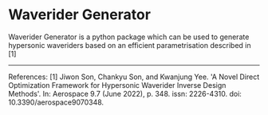 # Waverider Generator

Waverider Generator is a python package which can be used to generate hypersonic waveriders based on an efficient parametrisation described in [1]

------
References:
[1] Jiwon Son, Chankyu Son, and Kwanjung Yee. 
'A Novel Direct Optimization Framework for Hypersonic Waverider Inverse Design Methods'.
In: Aerospace 9.7 (June 2022), p. 348. issn: 2226-4310. doi: 10.3390/aerospace9070348.
